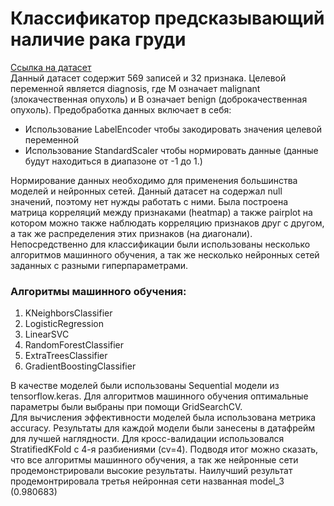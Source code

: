 # Классификатор предсказывающий наличие рака груди
[Ссылка на датасет](https://www.kaggle.com/uciml/breast-cancer-wisconsin-data)  
Данный датасет содержит 569 записей и 32 признака. 
Целевой переменной является diagnosis, где M означает malignant (злокачественная опухоль) и B означает benign (доброкачественная опухоль).
Предобработка данных включает в себя:
* Использование LabelEncoder чтобы закодировать значения целевой переменной
* Использование StandardScaler чтобы нормировать данные (данные будут находиться в диапазоне от -1 до 1.)

Нормирование данных необходимо для применения большинства моделей и нейронных сетей.
Данный датасет на содержал null значений, поэтому нет нужды работать с ними.
Была построена матрица корреляций между признаками (heatmap) а также pairplot на котором можно также наблюдать корреляцию признаков друг с другом, а так же распределения этих признаков (на диагонали).
Непосредственно для классификации были использованы несколько алгоритмов машинного обучения, а так же несколько нейронных сетей заданных с разными гиперпараметрами.

### Алгоритмы машинного обучения:
1. KNeighborsClassifier
2. LogisticRegression
3. LinearSVC
4. RandomForestClassifier
5. ExtraTreesClassifier
6. GradientBoostingClassifier

В качестве моделей были использованы Sequential модели из tensorflow.keras.
Для алгоритмов машинного обучения оптимальные параметры были выбраны при помощи GridSearchCV.  
Для вычисления эффективности моделей была использована метрика accuracy.
Результаты для каждой модели были занесены в датафрейм для лучшей наглядности.
Для кросс-валидации использовался StratifiedKFold с 4-я разбиениями (cv=4).
Подводя итог можно сказать, что все алгоритмы машинного обучения, а так же нейронные сети продемонстрировали высокие результаты. Наилучший результат продемонтрировала третья нейронная сети названная model_3 (0.980683)